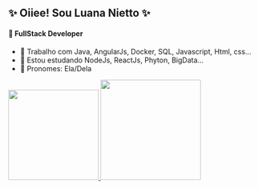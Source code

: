 ## :sparkles: Oiiee! Sou Luana Nietto :sparkles:
#### :star2: FullStack Developer 
- 🔭 Trabalho com Java, AngularJs, Docker, SQL, Javascript, Html, css...
- 🌱 Estou estudando NodeJs, ReactJs, Phyton, BigData...
- :information_desk_person: Pronomes: Ela/Dela

<div>
  <a href="https://github.com/LuanaNietto">
  <img height="180em" src="https://github-readme-stats.vercel.app/api?username=LuanaNietto&show_icons=true&theme=radical&include_all_commits=true">
    <img height="200em" widht="180em" src="https://github-readme-stats.vercel.app/api/top-langs/?username=LuanaNietto&layout=compact">
    
<!--   <img height="200em" widht="180em" src="https://github-readme-stats.vercel.app/api/top-langs/?username=LuanaNietto&layout=pie"> -->
</div>

  
